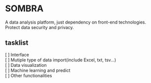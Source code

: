 # SOMBRA
A data analysis platform, just dependency on front-end technologies.  
Protect data security and privacy.  
## tasklist
[ ] Interface  
[ ] Mutiple type of data import(include Excel, txt, tsv...)  
[ ] Data visualization  
[ ] Machine learning and predict  
[ ] Other functionalities  